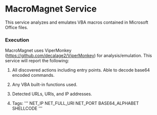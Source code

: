 # MacroMagnet Service

This service analyzes and emulates VBA macros contained in Microsoft Office files.

### Execution

MacroMagnet uses ViperMonkey (https://github.com/decalage2/ViperMonkey) for analysis/emulation. This service will report the following:

1. All discovered actions including entry points. Able to decode base64 encoded commands.

2. Any VBA built-in functions used.

3. Detected URLs, URIs, and IP addresses.

3. Tags:
'''
NET_IP
NET_FULL_URI
NET_PORT
BASE64_ALPHABET
SHELLCODE
'''